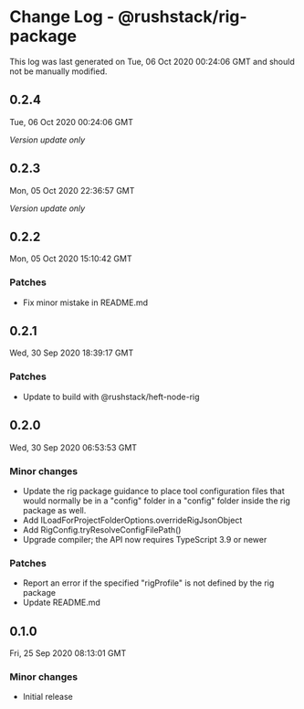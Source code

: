 # Change Log - @rushstack/rig-package

This log was last generated on Tue, 06 Oct 2020 00:24:06 GMT and should not be manually modified.

## 0.2.4
Tue, 06 Oct 2020 00:24:06 GMT

_Version update only_

## 0.2.3
Mon, 05 Oct 2020 22:36:57 GMT

_Version update only_

## 0.2.2
Mon, 05 Oct 2020 15:10:42 GMT

### Patches

- Fix minor mistake in README.md

## 0.2.1
Wed, 30 Sep 2020 18:39:17 GMT

### Patches

- Update to build with @rushstack/heft-node-rig

## 0.2.0
Wed, 30 Sep 2020 06:53:53 GMT

### Minor changes

- Update the rig package guidance to place tool configuration files that would normally be in a "config" folder in a "config" folder inside the rig package as well.
- Add ILoadForProjectFolderOptions.overrideRigJsonObject
- Add RigConfig.tryResolveConfigFilePath()
- Upgrade compiler; the API now requires TypeScript 3.9 or newer

### Patches

- Report an error if the specified "rigProfile" is not defined by the rig package
- Update README.md

## 0.1.0
Fri, 25 Sep 2020 08:13:01 GMT

### Minor changes

- Initial release

